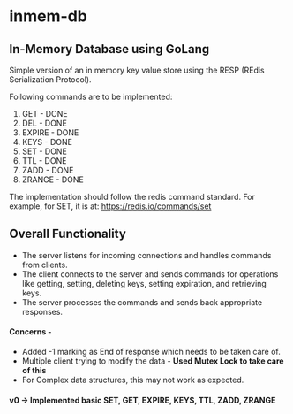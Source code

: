 # inmem-db
## In-Memory Database using GoLang

Simple version of an in memory key value store using the RESP (REdis Serialization Protocol).

Following commands are to be implemented:

1. GET - DONE
2. DEL - DONE
3. EXPIRE - DONE
4. KEYS - DONE 
5. SET - DONE
6. TTL - DONE
7. ZADD - DONE
8. ZRANGE - DONE
 
The implementation should follow the redis command standard. For example, for SET, it
is at: https://redis.io/commands/set


## Overall Functionality
* The server listens for incoming connections and handles commands from clients.
* The client connects to the server and sends commands for operations like getting, setting, deleting keys, setting expiration, and retrieving keys.
* The server processes the commands and sends back appropriate responses.

#### Concerns -
* Added -1 marking as End of response which needs to be taken care of.
* Multiple client trying to modify the data - **Used Mutex Lock to take care of this**
* For Complex data structures, this may not work as expected.

#### v0 -> Implemented basic SET, GET, EXPIRE, KEYS, TTL, ZADD, ZRANGE
